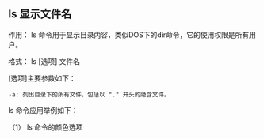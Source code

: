 ## ls 显示文件名

作用： ls 命令用于显示目录内容，类似DOS下的dir命令，它的使用权限是所有用户。

格式： ls [选项] 文件名

[选项]主要参数如下：

```
-a: 列出目录下的所有文件，包括以 "." 开头的隐含文件。
```

ls 命令应用举例如下：

（1） ls 命令的颜色选项